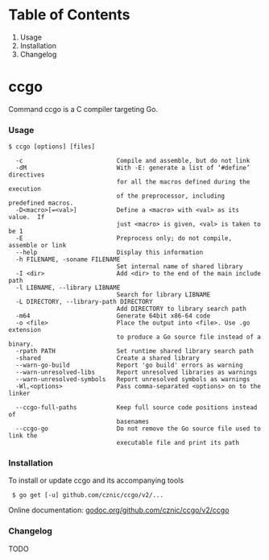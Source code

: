 # Table of Contents

1. Usage
1. Installation
1. Changelog

# ccgo

Command ccgo is a C compiler targeting Go.

### Usage

    $ ccgo [options] [files]
    
      -c                          Compile and assemble, but do not link
      -dM                         With -E: generate a list of ‘#define’ directives
                                  for all the macros defined during the execution
                                  of the preprocessor, including predefined macros.
      -D<macro>[=<val>]           Define a <macro> with <val> as its value.  If
                                  just <macro> is given, <val> is taken to be 1
      -E                          Preprocess only; do not compile, assemble or link
      --help                      Display this information
      -h FILENAME, -soname FILENAME
                                  Set internal name of shared library
      -I <dir>                    Add <dir> to the end of the main include path
      -l LIBNAME, --library LIBNAME
                                  Search for library LIBNAME
      -L DIRECTORY, --library-path DIRECTORY
                                  Add DIRECTORY to library search path
      -m64                        Generate 64bit x86-64 code
      -o <file>                   Place the output into <file>. Use .go extension
                                  to produce a Go source file instead of a binary.
      -rpath PATH                 Set runtime shared library search path
      -shared                     Create a shared library
      --warn-go-build             Report 'go build' errors as warning
      --warn-unresolved-libs      Report unresolved libraries as warnings
      --warn-unresolved-symbols   Report unresolved symbols as warnings
      -Wl,<options>               Pass comma-separated <options> on to the linker
    
      --ccgo-full-paths           Keep full source code positions instead of
                                  basenames
      --ccgo-go                   Do not remove the Go source file used to link the
                                  executable file and print its path

### Installation

To install or update ccgo and its accompanying tools

     $ go get [-u] github.com/cznic/ccgo/v2/...

Online documentation: [godoc.org/github.com/cznic/ccgo/v2/ccgo](http://godoc.org/github.com/cznic/ccgo/v2/ccgo)

### Changelog

TODO
